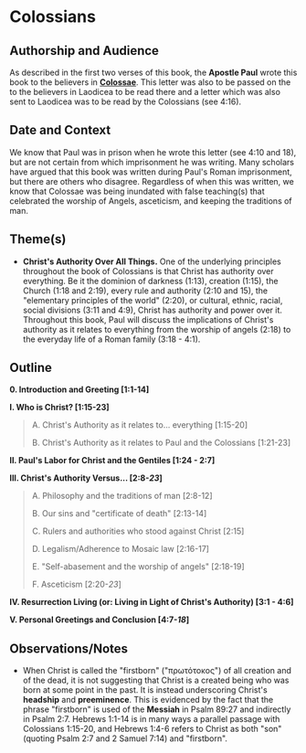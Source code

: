 # Colossians


## Authorship and Audience
As described in the first two verses of this book, the **Apostle Paul** wrote this book to the believers in [**Colossae**](https://en.wikipedia.org/wiki/Colossae). This letter was also to be passed on the to the believers in Laodicea to be read there and a letter which was also sent to Laodicea was to be read by the Colossians (see 4:16).


## Date and Context
We know that Paul was in prison when he wrote this letter (see 4:10 and 18), but are not certain from which imprisonment he was writing. Many scholars have argued that this book was written during Paul's Roman imprisonment, but there are others who disagree. Regardless of when this was written, we know that Colossae was being inundated with false teaching(s) that celebrated the worship of Angels, asceticism, and keeping the traditions of man.


## Theme(s)
- **Christ's Authority Over All Things.** One of the underlying principles throughout the book of Colossians is that Christ has authority over everything. Be it the dominion of darkness (1:13), creation (1:15), the Church (1:18 and 2:19), every rule and authority (2:10 and 15), the "elementary principles of the world" (2:20), or cultural, ethnic, racial, social divisions (3:11 and 4:9), Christ has authority and power over it. Throughout this book, Paul will discuss the implications of Christ's authority as it relates to everything from the worship of angels (2:18) to the everyday life of a Roman family (3:18 - 4:1).


## Outline
**0. Introduction and Greeting  [1:1-14]**

**I. Who is Christ?  [1:15-23]**

  > A. Christ's Authority as it relates to... everything  [1:15-20]
  > 
  > B. Christ's Authority as it relates to Paul and the Colossians  [1:21-23]

**II. Paul's Labor for Christ and the Gentiles  [1:24 - 2:7]**

**III. Christ's Authority Versus...  [2:8-*23*]**

  > A. Philosophy and the traditions of man  [2:8-12]
  > 
  > B. Our sins and "certificate of death"  [2:13-14]
  > 
  > C. Rulers and authorities who stood against Christ  [2:15]
  > 
  > D. Legalism/Adherence to Mosaic law  [2:16-17]
  > 
  > E. "Self-abasement and the worship of angels"  [2:18-19]
  > 
  > F. Asceticism  [2:20-*23*]

**IV. Resurrection Living (or: Living in Light of Christ's Authority)  [3:1 - 4:6]**

**V. Personal Greetings and Conclusion  [4:7-*18*]**


## Observations/Notes
  - When Christ is called the "firstborn" ("πρωτότοκος") of all creation and of the dead, it is not suggesting that Christ is a created being who was born at some point in the past. It is instead underscoring Christ's **headship** and **preeminence**. This is evidenced by the fact that the phrase "firstborn" is used of the **Messiah** in Psalm 89:27 and indirectly in Psalm 2:7. Hebrews 1:1-14 is in many ways a parallel passage with Colossians 1:15-20, and Hebrews 1:4-6 refers to Christ as both "son" (quoting Psalm 2:7 and 2 Samuel 7:14) and "firstborn".
